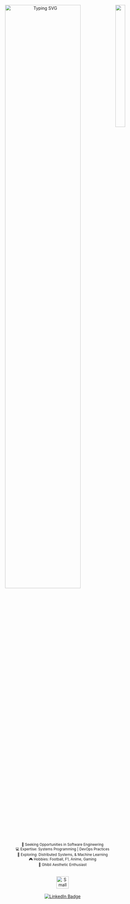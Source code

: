 <div align="center">

  <!-- Right-side GIF (your big tree) -->
  <img 
    src="https://i.gifer.com/cD.gif" 
    width="25%" 
    align="right"
    height="400"
  />

  <!-- Typing effect with larger intrinsic width -->
  <img
  src="https://readme-typing-svg.demolab.com?    font=Inconsolata&weight=500&size=40&duration=1500&pause=300&color=A7A459&center=true&vCenter=true&multiline=true&repeat=false&width=1000&height=120&lines=Hello+Hello;I'm+Hadi,+Exploring+worlds,+real+and+imagined."
  width="70%"
  alt="Typing SVG"
  />


  <small>
  💼 Seeking Opportunities in Software Engineering<br>
  💻 Expertise: Systems Programming | DevOps Practices<br>
  📖 Exploring: Distributed Systems, & Machine Learning<br>
  🎮 Hobbies: Football, F1, Anime, Gaming<br>
  🌱 Ghibli Aesthetic Enthusiast<br>
</small>

  
  <br>
 
  <!-- A little container for the small cat GIF + LinkedIn button -->
  <p align="center">
    <!-- Small cat GIF -->
    <img 
      src="https://media3.giphy.com/media/v1.Y2lkPTc5MGI3NjExYWl3eXozOWFpeXh4dG85cXR5dHUzMmpzbWZhb2FxZzdkZzFjamJjMSZlcD12MV9pbnRlcm5hbF9naWZfYnlfaWQmY3Q9cw/2e6ncMyT3byRG/giphy.gif" 
      height="40"
      alt="Small Cat GIF" 
    />
    <br><br>
    <!-- LinkedIn badge as a pure HTML link+image (no Markdown) -->
    <a href="https://www.linkedin.com/in/hadiahmed13">
      <img 
        src="https://img.shields.io/badge/linkedin-0a66c2" 
        alt="LinkedIn Badge" 
      />
    </a>
  </p>
  
</div>
